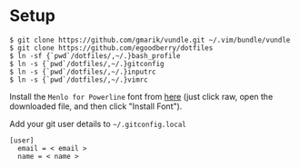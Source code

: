 # Setup
```
$ git clone https://github.com/gmarik/vundle.git ~/.vim/bundle/vundle
$ git clone https://github.com/egoodberry/dotfiles
$ ln -sf {`pwd`/dotfiles/,~/.}bash_profile
$ ln -s {`pwd`/dotfiles/,~/.}gitconfig
$ ln -s {`pwd`/dotfiles/,~/.}inputrc
$ ln -s {`pwd`/dotfiles/,~/.}vimrc
```

Install the `Menlo for Powerline` font from [here](https://github.com/abertsch/Menlo-for-Powerline/blob/master/Menlo%20for%20Powerline.ttf) (just click raw, open the downloaded file, and then click "Install Font").

Add your git user details to `~/.gitconfig.local`
```
[user]
  email = < email >
  name = < name >
```

